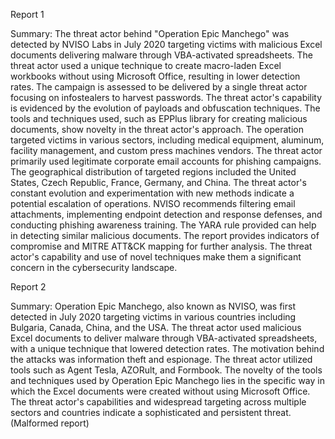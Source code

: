 
Report 1

Summary:
The threat actor behind "Operation Epic Manchego" was detected by NVISO Labs in July 2020 targeting victims with malicious Excel documents delivering malware through VBA-activated spreadsheets. The threat actor used a unique technique to create macro-laden Excel workbooks without using Microsoft Office, resulting in lower detection rates. The campaign is assessed to be delivered by a single threat actor focusing on infostealers to harvest passwords. The threat actor's capability is evidenced by the evolution of payloads and obfuscation techniques. The tools and techniques used, such as EPPlus library for creating malicious documents, show novelty in the threat actor's approach. The operation targeted victims in various sectors, including medical equipment, aluminum, facility management, and custom press machines vendors. The threat actor primarily used legitimate corporate email accounts for phishing campaigns. The geographical distribution of targeted regions included the United States, Czech Republic, France, Germany, and China. The threat actor's constant evolution and experimentation with new methods indicate a potential escalation of operations. NVISO recommends filtering email attachments, implementing endpoint detection and response defenses, and conducting phishing awareness training. The YARA rule provided can help in detecting similar malicious documents. The report provides indicators of compromise and MITRE ATT&CK mapping for further analysis. The threat actor's capability and use of novel techniques make them a significant concern in the cybersecurity landscape.





Report 2

Summary:
Operation Epic Manchego, also known as NVISO, was first detected in July 2020 targeting victims in various countries including Bulgaria, Canada, China, and the USA. The threat actor used malicious Excel documents to deliver malware through VBA-activated spreadsheets, with a unique technique that lowered detection rates. The motivation behind the attacks was information theft and espionage. The threat actor utilized tools such as Agent Tesla, AZORult, and Formbook. The novelty of the tools and techniques used by Operation Epic Manchego lies in the specific way in which the Excel documents were created without using Microsoft Office. The threat actor's capabilities and widespread targeting across multiple sectors and countries indicate a sophisticated and persistent threat. (Malformed report)


